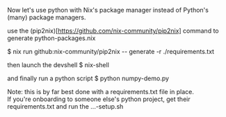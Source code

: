 Now let's use python with Nix's package manager instead of Python's (many) package managers.

use the (pip2nix)[https://github.com/nix-community/pip2nix] command to generate python-packages.nix

$ nix run github:nix-community/pip2nix -- generate -r ./requirements.txt

then launch the devshell
$ nix-shell

and finally run a python script
$ python numpy-demo.py

Note: this is by far best done with a requirements.txt file in place.  
If you're onboarding to someone else's python project, get their requirements.txt and run the ...-setup.sh